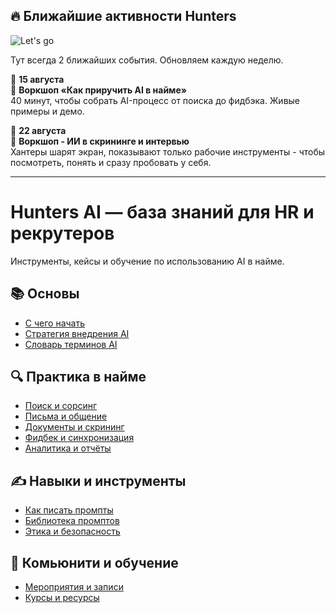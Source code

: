 ## 🔥 Ближайшие активности Hunters
![Let's go](https://media1.tenor.com/m/ovaTnYdCFFUAAAAd/wolf-of-wall-street-lets-goo.gif)

Тут всегда 2 ближайших события. Обновляем каждую неделю.

📅 **15 августа**  
🧠 **Воркшоп «Как приручить AI в найме»**  
40 минут, чтобы собрать AI-процесс от поиска до фидбэка. Живые примеры и демо.  

📅 **22 августа**  
💬 **Воркшоп - ИИ в скрининге и интервью**  
Хантеры шарят экран, показывают только рабочие инструменты - чтобы посмотреть, понять и сразу пробовать у себя. 

---

# Hunters AI — база знаний для HR и рекрутеров
Инструменты, кейсы и обучение по использованию AI в найме. 

## 📚 Основы
- [С чего начать](https://github.com/ORG/ai-start-here)
- [Стратегия внедрения AI](https://github.com/ORG/ai-strategy)
- [Словарь терминов AI](https://github.com/ORG/ai-terms)

## 🔍 Практика в найме
- [Поиск и сорсинг](https://github.com/ORG/ai-sourcing)
- [Письма и общение](https://github.com/ORG/ai-outreach)
- [Документы и скрининг](https://github.com/ORG/ai-docs-and-screening)
- [Фидбек и синхронизация](https://github.com/ORG/ai-feedback)
- [Аналитика и отчёты](https://github.com/ORG/ai-analytics)

## ✍️ Навыки и инструменты
- [Как писать промпты](https://github.com/ORG/ai-prompt-engineering)
- [Библиотека промптов](https://github.com/ORG/ai-prompt-library)
- [Этика и безопасность](https://github.com/ORG/ai-ethics)

## 👥 Комьюнити и обучение
- [Мероприятия и записи](https://github.com/ORG/ai-events)
- [Курсы и ресурсы](https://github.com/ORG/ai-learning)
